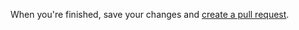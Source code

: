 When you're finished, save your changes and [create a pull request]({{site.baseurl}}/home/github/creating_a_pull_request/).